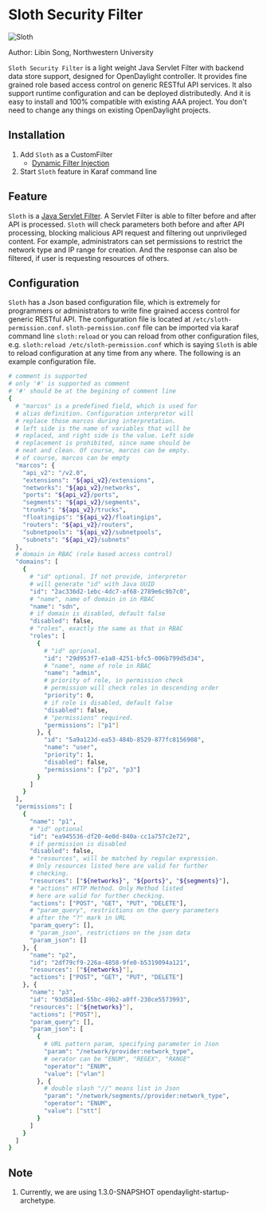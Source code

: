 # Sloth Security Filter

![Sloth](http://kids.nationalgeographic.com/content/dam/kids/photos/animals/Mammals/Q-Z/sloth-beach-upside-down.jpg.adapt.945.1.jpg)

Author: Libin Song, Northwestern University

`Sloth Security Filter` is a light weight Java Servlet Filter with backend data store support, designed for OpenDaylight controller. It provides fine grained role based access control on generic RESTful API services. It also support runtime configuration and can be deployed distributedly. And it is easy to install and 100% compatible with existing AAA project. You don't need to change any things on existing OpenDaylight projects.

## Installation

1. Add `Sloth` as a CustomFilter
	* [Dynamic Filter Injection](https://wiki.opendaylight.org/view/AAA:DynamicFilterFramework)
2. Start `Sloth` feature in Karaf command line

## Feature

`Sloth` is a [Java Servlet Filter](https://docs.oracle.com/cd/B14099_19/web.1012/b14017/filters.htm). A Servlet Filter is able to filter before and after API is processed. `Sloth` will check parameters both before and after API processing, blocking malicious API request and filtering out unprivileged content. For example, administrators can set permissions to restrict the network type and IP range for creation. And the response can also be filtered, if user is requesting resources of others.


## Configuration

`Sloth` has a Json based configuration file, which is extremely for programmers or administrators to write fine grained access control for generic RESTful API. The configuration file is located at `/etc/sloth-permission.conf`. `sloth-permission.conf` file can be imported via karaf command line `sloth:reload` or you can reload from other configuration files, e.g. `sloth:reload /etc/sloth-permission.conf` which is saying `Sloth` is able to reload configuration at any time from any where. The following is an example configuration file.

```bash
# comment is supported
# only '#' is supported as comment
# '#' should be at the begining of comment line
{
  # "marcos" is a predefined field, which is used for
  # alias definition. Configuration interpretor will
  # replace those marcos during interpretation.
  # left side is the name of variables that will be
  # replaced, and right side is the value. Left side
  # replacement is prohibited, since name should be
  # neat and clean. Of course, marcos can be empty.
  # of course, marcos can be empty
  "marcos": {
    "api_v2": "/v2.0",
    "extensions": "${api_v2}/extensions",
    "networks": "${api_v2}/networks",
    "ports": "${api_v2}/ports",
    "segments": "${api_v2}/segments",
    "trunks": "${api_v2}/trucks",
    "floatingips": "${api_v2}/floatingips",
    "routers": "${api_v2}/routers",
    "subnetpools": "${api_v2}/subnetpools",
    "subnets": "${api_v2}/subnets"
  },
  # domain in RBAC (role based access control)
  "domains": [
    {
      # "id" optional. If not provide, interpretor
      # will generate "id" with Java UUID
      "id": "2ac336d2-1ebc-4dc7-af68-2789e6c9b7c0",
      # "name", name of domain in in RBAC
      "name": "sdn",
      # if domain is disabled, default false
      "disabled": false,
      # "roles", exactly the same as that in RBAC
      "roles": [
        {
          # "id" oprional.
          "id": "29d953f7-e1a8-4251-bfc5-006b799d5d34",
          # "name", name of role in RBAC
          "name": "admin",
          # priority of role, in permission check
          # permission will check roles in descending order
          "priority": 0,
          # if role is disabled, default false
          "disabled": false,
          # "permissions" required.
          "permissions": ["p1"]
        }, {
          "id": "5a9a123d-ea53-484b-8529-877fc8156908",
          "name": "user",
          "priority": 1,
          "disabled": false,
          "permissions": ["p2", "p3"]
        }
      ]
    }
  ],
  "permissions": [
    {
      "name": "p1",
      # "id" optional
      "id": "ea945536-df20-4e0d-840a-cc1a757c2e72",
      # if permission is disabled
      "disabled": false,
      # "resources", will be matched by regular expression.
      # Only resources listed here are valid for further
      # checking.
      "resources": ["${networks}", "${ports}", "${segments}"],
      # "actions" HTTP Method. Only Method listed
      # here are valid for further checking.
      "actions": ["POST", "GET", "PUT", "DELETE"],
      # "param_query", restrictions on the query parameters
      # after the "?" mark in URL
      "param_query": [],
      # "param_json", restrictions on the json data
      "param_json": []
    }, {
      "name": "p2",
      "id": "2df79cf9-226a-4858-9fe0-b5319094a121",
      "resources": ["${networks}"],
      "actions": ["POST", "GET", "PUT", "DELETE"]
    }, {
      "name": "p3",
      "id": "93d581ed-55bc-49b2-a0ff-230ce5573993",
      "resources": ["${networks}"],
      "actions": ["POST"],
      "param_query": [],
      "param_json": [
        {
          # URL pattern param, specifying parameter in Json
          "param": "/network/provider:network_type",
          # oerator can be "ENUM", "REGEX", "RANGE"
          "operator": "ENUM",
          "value": ["vlan"]
        }, {
          # double slash "//" means list in Json
          "param": "/network/segments//provider:network_type",
          "operator": "ENUM",
          "value": ["stt"]
        }
      ]
    }
  ]
}
```

## Note

1. Currently, we are using 1.3.0-SNAPSHOT opendaylight-startup-archetype.

